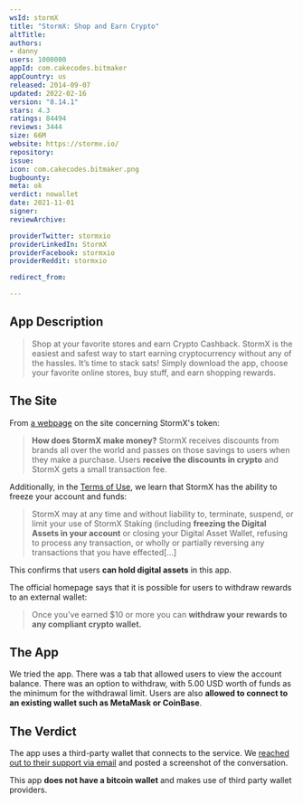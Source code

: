 ```yaml
---
wsId: stormX
title: "StormX: Shop and Earn Crypto"
altTitle: 
authors:
- danny
users: 1000000
appId: com.cakecodes.bitmaker
appCountry: us
released: 2014-09-07
updated: 2022-02-16
version: "8.14.1"
stars: 4.3
ratings: 84494
reviews: 3444
size: 66M
website: https://stormx.io/
repository: 
issue: 
icon: com.cakecodes.bitmaker.png
bugbounty: 
meta: ok
verdict: nowallet
date: 2021-11-01
signer: 
reviewArchive:

providerTwitter: stormxio
providerLinkedIn: StormX
providerFacebook: stormxio
providerReddit: stormxio

redirect_from:

---
```


## App Description

> Shop at your favorite stores and earn Crypto Cashback. StormX is the easiest and safest way to start earning cryptocurrency without any of the hassles. It’s time to stack sats!
Simply download the app, choose your favorite online stores, buy stuff, and earn shopping rewards.

## The Site

From [a webpage](https://stormx.io/token) on the site concerning StormX's token:

> **How does StormX make money?** StormX receives discounts from brands all over the world and passes on those savings to users when they make a purchase. Users **receive the discounts in crypto** and StormX gets a small transaction fee.

Additionally, in the [Terms of Use](https://stormx.io/terms-of-use), we learn that StormX has the ability to freeze your account and funds:

> StormX may at any time and without liability to, terminate, suspend, or limit your use of StormX Staking (including **freezing the Digital Assets in your account** or closing your Digital Asset Wallet, refusing to process any transaction, or wholly or partially reversing any transactions that you have effected[...]

This confirms that users **can hold digital assets** in this app.

The official homepage says that it is possible for users to withdraw rewards to an external wallet:

> Once you've earned $10 or more you can **withdraw your rewards to any compliant crypto wallet.**

## The App

We tried the app. There was a tab that allowed users to view the account balance. There was an option to withdraw, with 5.00 USD worth of funds as the minimum for the withdrawal limit. Users are also **allowed to connect to an existing wallet such as MetaMask or CoinBase**.

## The Verdict

The app uses a third-party wallet that connects to the service. We [reached out to their support via email](https://twitter.com/BitcoinWalletz/status/1455005081984647168) and posted a screenshot of the conversation.

This app **does not have a bitcoin wallet** and makes use of third party wallet providers.
